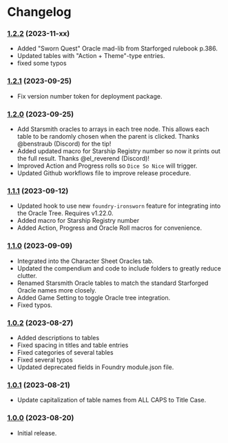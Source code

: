 # Changelog

### [1.2.2](https://github.com/jendave/starsmith-expanded-oracles/commits/main) (2023-11-xx)

* Added "Sworn Quest" Oracle mad-lib from Starforged rulebook p.386.
* Updated tables with "Action + Theme"-type entries.
* fixed some typos

### [1.2.1](https://github.com/jendave/starsmith-expanded-oracles/commits/main) (2023-09-25)

* Fix version number token for deployment package.

### [1.2.0](https://github.com/jendave/starsmith-expanded-oracles/commits/main) (2023-09-25)

* Add Starsmith oracles to arrays in each tree node. This allows each table to be randomly chosen when the parent is clicked. Thanks @benstraub (Discord) for the tip!
* Added updated macro for Starship Registry number so now it prints out the full result.  Thanks @el_reverend (Discord)!
* Improved Action and Progress rolls so `Dice So Nice` will trigger.
* Updated Github workflows file to improve release procedure.

### [1.1.1](https://github.com/jendave/starsmith-expanded-oracles/commits/main) (2023-09-12)

* Updated hook to use new `foundry-ironsworn` feature for integrating into the Oracle Tree. Requires v1.22.0.
* Added macro for Starship Registry number
* Added Action, Progress and Oracle Roll macros for convenience.

### [1.1.0](https://github.com/jendave/starsmith-expanded-oracles/commits/main) (2023-09-09)

* Integrated into the Character Sheet Oracles tab.
* Updated the compendium and code to include folders to greatly reduce clutter.
* Renamed Starsmith Oracle tables to match the standard Starforged Oracle names more closely.
* Added Game Setting to toggle Oracle tree integration.
* Fixed typos.

### [1.0.2](https://github.com/jendave/starsmith-expanded-oracles/commits/main) (2023-08-27)

* Added descriptions to tables
* Fixed spacing in titles and table entries
* Fixed categories of several tables
* Fixed several typos
* Updated deprecated fields in Foundry module.json file.

### [1.0.1](https://github.com/jendave/starsmith-expanded-oracles/commits/main) (2023-08-21)

* Update capitalization of table names from ALL CAPS to Title Case.

### [1.0.0](https://github.com/jendave/starsmith-expanded-oracles/commits/main) (2023-08-20)

* Initial release.

